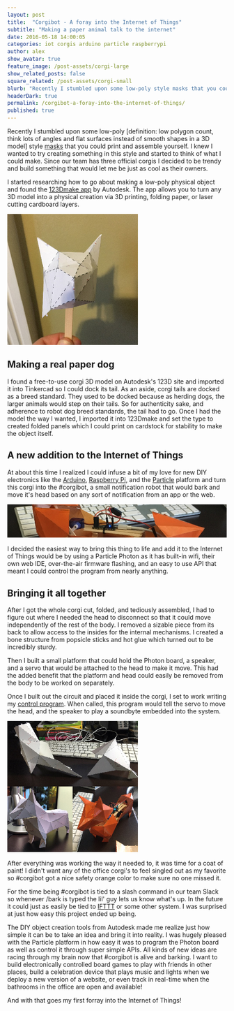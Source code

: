 ```yaml
---
layout: post
title:  "Corgibot - A foray into the Internet of Things"
subtitle: "Making a paper animal talk to the internet"
date: 2016-05-18 14:00:05
categories: iot corgis arduino particle raspberrypi
author: alex
show_avatar: true
feature_image: /post-assets/corgi-large
show_related_posts: false
square_related: /post-assets/corgi-small
blurb: "Recently I stumbled upon some low-poly style masks that you could print and assemble yourself. Since our team has three official corgis I decided to be trendy and build something that would let me be just as cool as their owners."
headerDark: true
permalink: /corgibot-a-foray-into-the-internet-of-things/
published: true
---
```


Recently I stumbled upon some low-poly [definition: low polygon count, think lots of angles and flat surfaces instead of smooth shapes in a 3D model] style [masks](http://wintercroft.com/) that you could print and assemble yourself. I knew I wanted to try creating something in this style and started to think of what I could make. Since our team has three official corgis I decided to be trendy and build something that would let me be just as cool as their owners.

I started researching how to go about making a low-poly physical object and found the [123Dmake app](http://www.123dapp.com/make) by Autodesk. The app allows you to turn any 3D model into a physical creation via 3D printing, folding paper, or laser cutting cardboard layers.

<img class="post-img-right" title="Corgi Head" src="/img/post-assets/corgi-head.jpg" alt="">

## Making a real paper dog

I found a free-to-use corgi 3D model on Autodesk's 123D site and imported it into Tinkercad so I could dock its tail. As an aside, corgi tails are docked as a breed standard. They used to be docked because as herding dogs, the larger animals would step on their tails. So for authenticity sake, and adherence to robot dog breed standards, the tail had to go. Once I had the model the way I wanted, I imported it into 123Dmake and set the type to created folded panels which I could print on cardstock for stability to make the object itself.

## A new addition to the Internet of Things

At about this time I realized I could infuse a bit of my love for new DIY electronics like the [Arduino](https://www.arduino.cc/), [Raspberry Pi](https://www.raspberrypi.org/), and the [Particle](https://www.particle.io/) platform and turn this corgi into the #corgibot, a small notification robot that would bark and move it's head based on any sort of notification from an app or the web.

<img class="post-img-full" title="Particle.io Photo" src="/img/post-assets/corgi-photon.jpg" alt="">

I decided the easiest way to bring this thing to life and add it to the Internet of Things would be by using a Particle Photon as it has built-in wifi, their own web IDE, over-the-air firmware flashing, and an easy to use API that meant I could control the program from nearly anything.

## Bringing it all together

After I got the whole corgi cut, folded, and tediously assembled, I had to figure out where I needed the head to disconnect so that it could move independently of the rest of the body. I removed a sizable piece from its back to allow access to the insides for the internal mechanisms. I created a bone structure from popsicle sticks and hot glue which turned out to be incredibly sturdy.

Then I built a small platform that could hold the Photon board, a speaker, and a servo that would be attached to the head to make it move. This had the added benefit that the platform and head could easily be removed from the body to be worked on separately.

Once I built out the circuit and placed it inside the corgi, I set to work writing my [control program](https://gist.github.com/streetalchemist/669983fa9b9bd074d604). When called, this program would tell the servo to move the head, and the speaker to play a soundbyte embedded into the system.

<img class="post-img-left" title="Corgibot Montage" src="/img/post-assets/corgi-complete.jpg" alt="">

After everything was working the way it needed to, it was time for a coat of paint! I didn't want any of the office corgi's to feel singled out as my favorite so #corgibot got a nice safety orange color to make sure no one missed it.

For the time being #corgibot is tied to a slash command in our team Slack so whenever /bark is typed the lil' guy lets us know what's up. In the future it could just as easily be tied to [IFTTT](https://ifttt.com/) or some other system. I was surprised at just how easy this project ended up being.

The DIY object creation tools from Autodesk made me realize just how simple it can be to take an idea and bring it into reality. I was hugely pleased with the Particle platform in how easy it was to program the Photon board as well as control it through super simple APIs. All kinds of new ideas are racing through my brain now that #corgibot is alive and barking. I want to build electronically controlled board games to play with friends in other places, build a celebration device that plays music and lights when we deploy a new version of a website, or even track in real-time when the bathrooms in the office are open and available!

And with that goes my first forray into the Internet of Things!
